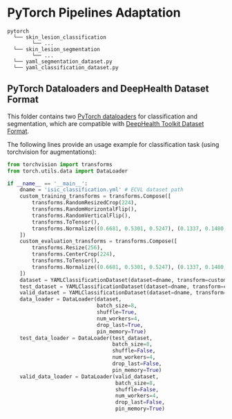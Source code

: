 # PyTorch Pipelines Adaptation

```
pytorch
  └── skin_lesion_classification
        └── ...
  └── skin_lesion_segmentation
        └── ...
  └── yaml_segmentation_dataset.py
  └── yaml_classification_dataset.py
```

## PyTorch Dataloaders and DeepHealth Dataset Format

This folder contains two [PyTorch dataloaders](https://pytorch.org/docs/stable/data.html#torch.utils.data.DataLoader) for classification and segmentation, which are compatible with [DeepHealth Toolkit Dataset Format](https://github.com/deephealthproject/ecvl/wiki/DeepHealth-Toolkit-Dataset-Format).

The following lines provide an usage example for classification task (using torchvision for augmentations):
```python
from torchvision import transforms
from torch.utils.data import DataLoader

if __name__ == '__main__':
    dname = 'isic_classification.yml' # ECVL dataset path
    custom_training_transforms = transforms.Compose([
        transforms.RandomResizedCrop(224),
        transforms.RandomHorizontalFlip(),
        transforms.RandomVerticalFlip(),
        transforms.ToTensor(),
        transforms.Normalize((0.6681, 0.5301, 0.5247), (0.1337, 0.1480, 0.1595)),
    ])
    custom_evaluation_transforms = transforms.Compose([
        transforms.Resize(256),
        transforms.CenterCrop(224),
        transforms.ToTensor(),
        transforms.Normalize((0.6681, 0.5301, 0.5247), (0.1337, 0.1480, 0.1595)),
    ])
    dataset = YAMLClassificationDataset(dataset=dname, transform=custom_training_transforms, split=['training'])
    test_dataset = YAMLClassificationDataset(dataset=dname, transform=custom_evaluation_transforms, split=['test'])
    valid_dataset = YAMLClassificationDataset(dataset=dname, transform=custom_evaluation_transforms, split=['validation'])
    data_loader = DataLoader(dataset,
                             batch_size=8,
                             shuffle=True,
                             num_workers=4,
                             drop_last=True,
                             pin_memory=True)
    test_data_loader = DataLoader(test_dataset,
                                  batch_size=8,
                                  shuffle=False,
                                  num_workers=4,
                                  drop_last=False,
                                  pin_memory=True)
    valid_data_loader = DataLoader(valid_dataset,
                                   batch_size=8,
                                   shuffle=False,
                                   num_workers=4,
                                   drop_last=False,
                                   pin_memory=True)
```